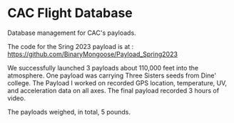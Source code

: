 # CAC Flight Database
Database management for CAC's payloads.

The code for the Sring 2023 payload is at : https://github.com/BinaryMongoose/Payload_Spring2023

We successfully launched 3 payloads about 110,000 feet into the atmosphere. 
One payload was carrying Three Sisters seeds from Dine' college. 
The Payload I worked on recorded GPS location, temperature, UV, and acceleration data on all axes. 
The final payload recorded 3 hours of video. 

The payloads weighed, in total, 5 pounds. 

